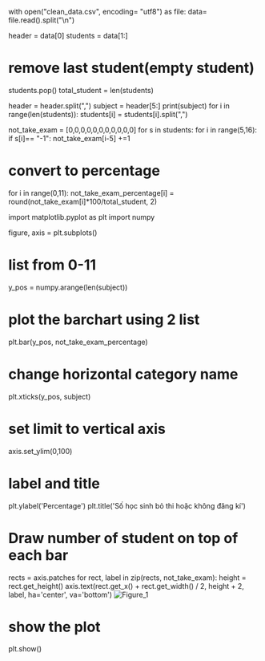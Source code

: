 with open("clean_data.csv", encoding= "utf8") as file:
	data= file.read().split("\n")

header = data[0]
students = data[1:]
# remove last student(empty student)
students.pop()
total_student = len(students)

header = header.split(",")
subject = header[5:]
print(subject)
for i in range(len(students)):
	students[i] = students[i].split(",")

not_take_exam = [0,0,0,0,0,0,0,0,0,0,0]
for s in students:
	for i in range(5,16):
		if s[i]== "-1":
			not_take_exam[i-5] +=1 
# convert to percentage
for i in range(0,11):
	not_take_exam_percentage[i] = round(not_take_exam[i]*100/total_student, 2)

import matplotlib.pyplot as plt
import numpy 

figure, axis = plt.subplots()

# list from 0-11
y_pos = numpy.arange(len(subject))

# plot the barchart using 2 list
plt.bar(y_pos, not_take_exam_percentage)

# change horizontal category name
plt.xticks(y_pos, subject)

# set limit to vertical axis
axis.set_ylim(0,100)

# label and title
plt.ylabel('Percentage')
plt.title('Số học sinh bỏ thi hoặc không đăng kí')

# Draw number of student on top of each bar
rects = axis.patches
for rect, label in zip(rects, not_take_exam):
    height = rect.get_height()
    axis.text(rect.get_x() + rect.get_width() / 2, height + 2, label, ha='center', va='bottom')
![Figure_1](https://github.com/IamQuangg/Python/assets/128073066/4d62feee-bee4-4f37-ac2c-b2ee832afb59)

# show the plot
plt.show()
